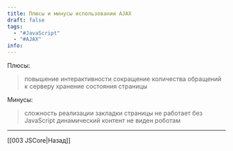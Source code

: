 ```yaml
---
title: Плюсы и минусы использовании AJAX
draft: false
tags:
  - "#JavaScript"
  - "#AJAX"
info:
---
```

Плюсы:

> повышение интерактивности
> сокращение количества обращений к серверу
> хранение состояния страницы

Минусы:

> сложность реализации закладки страницы
> не работает без JavaScript
> динамический контент не виден роботам

---

[[003 JSCore|Назад]]
